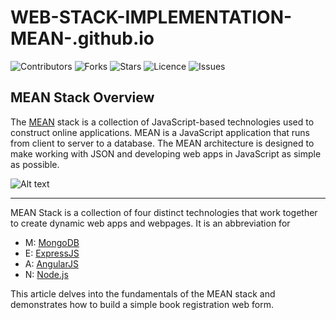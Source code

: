 # WEB-STACK-IMPLEMENTATION-MEAN-.github.io
</a>

![Contributors](https://img.shields.io/github/contributors/Gozinne/WEB-STACK-IMPLEMENTATION-MEAN-.github.io?style=plastic)
![Forks](https://img.shields.io/github/forks/Gozinne/WEB-STACK-IMPLEMENTATION-MEAN-.github.io)
![Stars](https://img.shields.io/github/stars/Gozinne/WEB-STACK-IMPLEMENTATION-MEAN-.github.io)
![Licence](https://img.shields.io/github/license/Gozinne/WEB-STACK-IMPLEMENTATION-MEAN-.github.io)
![Issues](https://img.shields.io/github/issues/Gozinne/WEB-STACK-IMPLEMENTATION-MEAN-.github.io)

## MEAN Stack Overview

The [MEAN](http://meanjs.org/docs.html) stack is a collection of JavaScript-based technologies used to construct online applications. 
MEAN is a JavaScript application that runs from client to server to a database. 
The MEAN architecture is designed to make working with JSON and developing web apps in JavaScript as simple as possible.

<img
  src= "https://www.google.com/url?sa=i&url=https%3A%2F%2Fwww.mongodb.com%2Fbasics%2Ftechnology-stack&psig=AOvVaw1LjD4RN_OVib4v-UOUSeh2&ust=1671010605978000&source=images&cd=vfe&ved=0CBAQjRxqFwoTCIDDtOGl9vsCFQAAAAAdAAAAABAE"
  alt="Alt text"
  title="Optional title"
  style="display: inline-block; margin: 0 auto; max-width: 300px">
***
MEAN Stack is a collection of four distinct technologies that work together to create dynamic web apps and webpages. It is an abbreviation for
* M: [MongoDB](https://www.mongodb.com/)
* E: [ExpressJS](https://expressjs.com/)
* A: [AngularJS](https://angular.io/)
* N: [Node.js](https://nodejs.org/en/)

This article delves into the fundamentals of the MEAN stack and demonstrates how to build a simple book registration web form.
